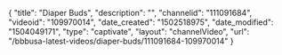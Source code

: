 {
    "title": "Diaper Buds",
    "description": "",
    "channelid": "111091684",
    "videoid": "109970014",
    "date_created": "1502518975",
    "date_modified": "1504049171",
    "type": "captivate",
    "layout": "channelVideo",
    "url": "\/bbbusa-latest-videos\/diaper-buds\/111091684-109970014"
}